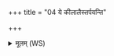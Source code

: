 +++
title = "04 ये कीलालैस्तर्पयन्ति"

+++
<details><summary>मूलम् (WS)</summary>

ये कीलालैस्तर्पयन्ति ये घृतेन ये वा वयो मेदसा संसृजन्ति ।  
य ईशाना मरुतो वर्षयन्ति ते नो मुञ्चन्त्वंहसः ॥ ५ ॥
</details>
